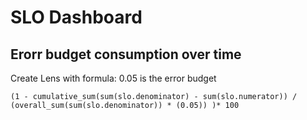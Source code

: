 # SLO Dashboard

## Erorr budget consumption over time


Create Lens with formula:
0.05 is the error budget
```
(1 - cumulative_sum(sum(slo.denominator) - sum(slo.numerator)) / (overall_sum(sum(slo.denominator)) * (0.05)) )* 100
```
